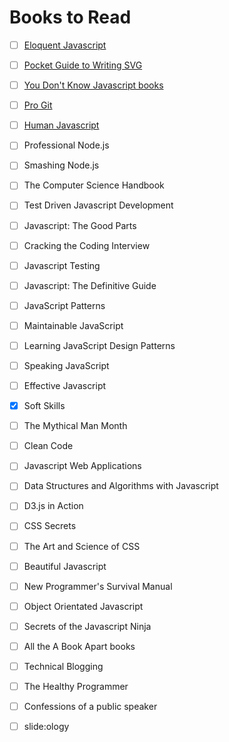 # Books to Read

- [ ] [Eloquent Javascript](http://eloquentjavascript.net/)
- [ ] [Pocket Guide to Writing SVG](http://svgpocketguide.com/book/)
- [ ] [You Don't Know Javascript books](https://github.com/getify/You-Dont-Know-JS)
- [ ] [Pro Git](http://git-scm.com/book/en/v2)
- [ ] [Human Javascript](http://read.humanjavascript.com/)
- [ ] Professional Node.js
- [ ] Smashing Node.js
- [ ] The Computer Science Handbook
- [ ] Test Driven Javascript Development
- [ ] Javascript: The Good Parts
- [ ] Cracking the Coding Interview
- [ ] Javascript Testing
- [ ] Javascript: The Definitive Guide
- [ ] JavaScript Patterns
- [ ] Maintainable JavaScript
- [ ] Learning JavaScript Design Patterns
- [ ] Speaking JavaScript
- [ ] Effective Javascript
- [x] Soft Skills
- [ ] The Mythical Man Month
- [ ] Clean Code
- [ ] Javascript Web Applications
- [ ] Data Structures and Algorithms with Javascript
- [ ] D3.js in Action
- [ ] CSS Secrets
- [ ] The Art and Science of CSS
- [ ] Beautiful Javascript
- [ ] New Programmer's Survival Manual
- [ ] Object Orientated Javascript
- [ ] Secrets of the Javascript Ninja
- [ ] All the A Book Apart books
- [ ] Technical Blogging
- [ ] The Healthy Programmer
- [ ] Confessions of a public speaker
- [ ] slide:ology

